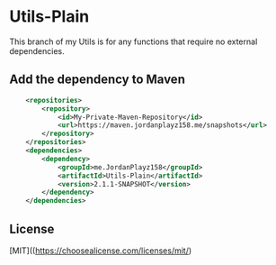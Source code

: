# Utils-Plain

This branch of my Utils is for any functions that require no external dependencies.

## Add the dependency to Maven

```xml
    <repositories>
        <repository>
            <id>My-Private-Maven-Repository</id>
            <url>https://maven.jordanplayz158.me/snapshots</url>
        </repository>
    </repositories>
    <dependencies>
        <dependency>
            <groupId>me.JordanPlayz158</groupId>
            <artifactId>Utils-Plain</artifactId>
            <version>2.1.1-SNAPSHOT</version>
        </dependency>
    </dependencies>
```

## License
[MIT]((https://choosealicense.com/licenses/mit/)